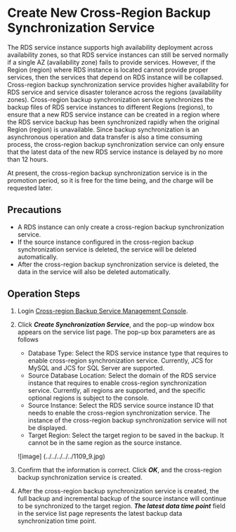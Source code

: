 # Create New Cross-Region Backup Synchronization Service
The RDS service instance supports high availability deployment across availability zones, so that RDS service instances can still be served normally if a single AZ (availability zone) fails to provide services. However, if the Region (region) where RDS instance is located cannot provide proper services, then the services that depend on RDS instance will be collapsed. Cross-region backup synchronization service provides higher availability for RDS service and service disaster tolerance across the regions (availability zones). Cross-region backup synchronization service synchronizes the backup files of RDS service instances to different Regions (regions), to ensure that a new RDS service instance can be created in a region where the RDS service backup has been synchronized rapidly when the original Region (region) is unavailable. Since backup synchronization is an asynchronous operation and data transfer is also a time consuming process, the cross-region backup synchronization service can only ensure that the latest data of the new RDS service instance is delayed by no more than 12 hours.

At present, the cross-region backup synchronization service is in the promotion period, so it is free for the time being, and the charge will be requested later.

## Precautions
* A RDS instance can only create a cross-region backup synchronization service.
* If the source instance configured in the cross-region backup synchronization service is deleted, the service will be deleted automatically.
* After the cross-region backup synchronization service is deleted, the data in the service will also be deleted automatically.

## Operation Steps
1. Login [Cross-region Backup Service Management Console](https://rds-console.jdcloud.com/acrossRegionList).
2. Click ***Create Synchronization Service***, and the pop-up window box appears on the service list page. The pop-up box parameters are as follows
    * Database Type: Select the RDS service instance type that requires to enable cross-region synchronization service. Currently, JCS for MySQL and JCS for SQL Server are supported.
    * Source Database Location: Select the domain of the RDS service instance that requires to enable cross-region synchronization service. Currently, all regions are supported, and the specific optional regions is subject to the console.
    * Source Instance: Select the RDS service source instance ID that needs to enable the cross-region synchronization service. The instance of the cross-region backup synchronization service will not be displayed.
    * Target Region: Select the target region to be saved in the backup. It cannot be in the same region as the source instance.

    ![image] (../../../../../1109_9.jpg)

3. Confirm that the information is correct. Click ***OK***, and the cross-region backup synchronization service is created.
4. After the cross-region backup synchronization service is created, the full backup and incremental backup of the source instance will continue to be synchronized to the target region. ***The latest data time point*** field in the service list page represents the latest backup data synchronization time point.
